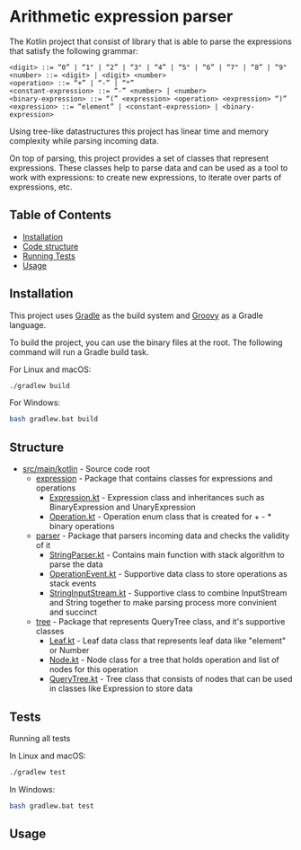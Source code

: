 # Arithmetic expression parser

The Kotlin project that consist of library that is able to parse the expressions
that satisfy the following grammar:

```pseudo
<digit> ::= “0” | “1" | “2” | “3" | “4” | “5" | “6” | “7" | “8” | “9"
<number> ::= <digit> | <digit> <number>
<operation> ::= “+” | “-” | “*”
<constant-expression> ::= “-” <number> | <number>
<binary-expression> ::= “(” <expression> <operation> <expression> “)”
<expression> ::= “element” | <constant-expression> | <binary-expression>
```

Using tree-like datastructures this project has linear time and memory complexity while parsing incoming data.

On top of parsing, this project provides a set of classes that represent expressions. 
These classes help to parse data and can be used as a tool to work with expressions: to create new expressions, 
to iterate over parts of expressions, etc.


## Table of Contents

- [Installation](#installation)
- [Code structure](#Structure)
- [Running Tests](#tests)
- [Usage](#usage)


## Installation

This project uses [Gradle](https://gradle.org) as the build system and [Groovy](https://groovy-lang.org) as a Gradle language.

To build the project, you can use the binary files at the root.
The following command will run a Gradle build task.

For Linux and macOS:
```bash
./gradlew build
```

For Windows:
```bash
bash gradlew.bat build
```

## Structure

- [src/main/kotlin](src/main/kotlin) - Source code root
  - [expression](src/main/kotlin/expression) - Package that contains classes for expressions and operations
    - [Expression.kt](src/main/kotlin/expression/Expression.kt) - Expression class and inheritances such as BinaryExpression and UnaryExpression
    - [Operation.kt](src/main/kotlin/expression/Operation.kt) - Operation enum class that is created for + - * binary operations
  - [parser](src/main/kotlin/parser) - Package that parsers incoming data and checks the validity of it
    - [StringParser.kt](src/main/kotlin/parser/StringParser.kt) - Contains main function with stack algorithm to parse the data
    - [OperationEvent.kt](src/main/kotlin/parser/OperationEvent.kt) - Supportive data class to store operations as stack events 
    - [StringInputStream.kt](src/main/kotlin/parser/StringInputStream.kt) - Supportive class to combine InputStream and String together to make parsing process more convinient and succinct
  - [tree](src/main/kotlin/tree) - Package that represents QueryTree class, and it's supportive classes
    - [Leaf.kt](src/main/kotlin/tree/Leaf.kt) - Leaf data class that represents leaf data like "element" or Number
    - [Node.kt](src/main/kotlin/tree/Node.kt) - Node class for a tree that holds operation and list of nodes for this operation
    - [QueryTree.kt](src/main/kotlin/tree/QueryTree.kt) - Tree class that consists of nodes that can be used in classes like Expression to store data
## Tests

Running all tests

In Linux and macOS:
```bash
./gradlew test
```

In Windows:
```bash
bash gradlew.bat test
```

## Usage
